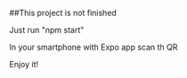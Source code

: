 ##This project is not finished

Just run "npm start"

In your smartphone with Expo app scan th QR

Enjoy it!
